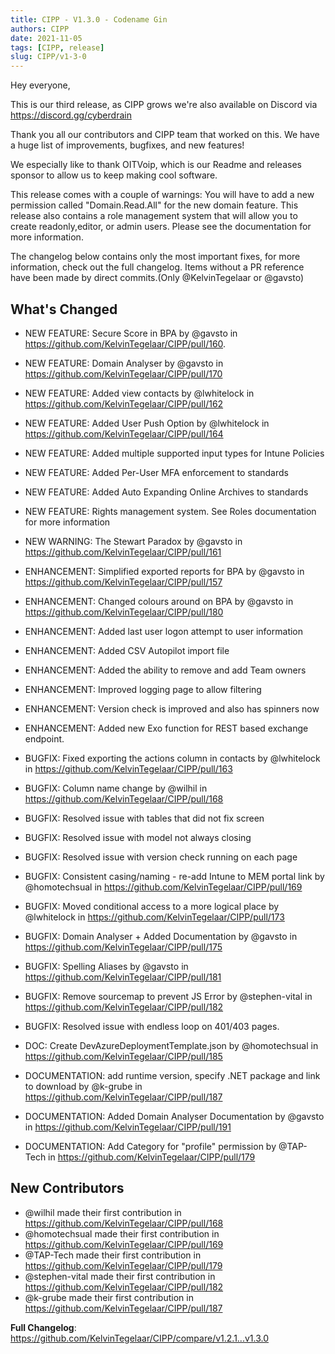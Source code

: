 ```yaml
---
title: CIPP - V1.3.0 - Codename Gin
authors: CIPP
date: 2021-11-05
tags: [CIPP, release]
slug: CIPP/v1-3-0
---
```


<!--truncate-->

Hey everyone,

This is our third release, as CIPP grows we're also  available on Discord via https://discord.gg/cyberdrain

Thank you all our contributors and CIPP team that worked on this. We have a huge list of improvements, bugfixes, and new features!

We especially like to thank OITVoip, which is our Readme and releases sponsor to allow us to keep making cool software.

This release comes with a couple of warnings: You will have to add a new permission called "Domain.Read.All" for the new domain feature. This release also contains a role management system that will allow you to create readonly,editor, or admin users. Please see the documentation for more information.

The changelog below contains only the most important fixes, for more information, check out the full changelog. Items without a PR reference have been made by direct commits.(Only @KelvinTegelaar or @gavsto)

## What's Changed

* NEW FEATURE: Secure Score in BPA by @gavsto in https://github.com/KelvinTegelaar/CIPP/pull/160.
* NEW FEATURE: Domain Analyser by @gavsto in https://github.com/KelvinTegelaar/CIPP/pull/170
* NEW FEATURE: Added view contacts by @lwhitelock in https://github.com/KelvinTegelaar/CIPP/pull/162
* NEW FEATURE: Added User Push Option by @lwhitelock in https://github.com/KelvinTegelaar/CIPP/pull/164
* NEW FEATURE: Added multiple supported input types for Intune Policies
* NEW FEATURE: Added Per-User MFA enforcement to standards
* NEW FEATURE: Added Auto Expanding Online Archives to standards
* NEW FEATURE: Rights management system. See Roles documentation for more information
* NEW WARNING: The Stewart Paradox by @gavsto in https://github.com/KelvinTegelaar/CIPP/pull/161


* ENHANCEMENT: Simplified exported reports for BPA by @gavsto in https://github.com/KelvinTegelaar/CIPP/pull/157
* ENHANCEMENT: Changed colours around on BPA by @gavsto in https://github.com/KelvinTegelaar/CIPP/pull/180
* ENHANCEMENT: Added last user logon attempt to user information
* ENHANCEMENT: Added CSV Autopilot import file
* ENHANCEMENT: Added the ability to remove and add Team owners
* ENHANCEMENT: Improved logging page to allow filtering
* ENHANCEMENT: Version check is improved and also has spinners now
* ENHANCEMENT: Added new Exo function for REST based exchange endpoint.


* BUGFIX: Fixed exporting the actions column in contacts by @lwhitelock in https://github.com/KelvinTegelaar/CIPP/pull/163
* BUGFIX: Column name change by @wilhil in https://github.com/KelvinTegelaar/CIPP/pull/168
* BUGFIX: Resolved issue with tables that did not fix screen
* BUGFIX: Resolved issue with model not always closing
* BUGFIX: Resolved issue with version check running on each page
* BUGFIX: Consistent casing/naming - re-add Intune to MEM portal link by @homotechsual in https://github.com/KelvinTegelaar/CIPP/pull/169
* BUGFIX: Moved conditional access to a more logical place by @lwhitelock in https://github.com/KelvinTegelaar/CIPP/pull/173
* BUGFIX: Domain Analyser + Added Documentation by @gavsto in https://github.com/KelvinTegelaar/CIPP/pull/175
* BUGFIX: Spelling Aliases by @gavsto in https://github.com/KelvinTegelaar/CIPP/pull/181
* BUGFIX: Remove sourcemap to prevent JS Error by @stephen-vital in https://github.com/KelvinTegelaar/CIPP/pull/182
* BUGFIX: Resolved issue with endless loop on 401/403 pages.

* DOC: Create DevAzureDeploymentTemplate.json by @homotechsual in https://github.com/KelvinTegelaar/CIPP/pull/185
* DOCUMENTATION: add runtime version, specify .NET package and link to download by @k-grube in https://github.com/KelvinTegelaar/CIPP/pull/187
* DOCUMENTATION: Added Domain Analyser Documentation by @gavsto in https://github.com/KelvinTegelaar/CIPP/pull/191
* DOCUMENTATION: Add Category for "profile" permission by @TAP-Tech in https://github.com/KelvinTegelaar/CIPP/pull/179

## New Contributors
* @wilhil made their first contribution in https://github.com/KelvinTegelaar/CIPP/pull/168
* @homotechsual made their first contribution in https://github.com/KelvinTegelaar/CIPP/pull/169
* @TAP-Tech made their first contribution in https://github.com/KelvinTegelaar/CIPP/pull/179
* @stephen-vital made their first contribution in https://github.com/KelvinTegelaar/CIPP/pull/182
* @k-grube made their first contribution in https://github.com/KelvinTegelaar/CIPP/pull/187

**Full Changelog**: https://github.com/KelvinTegelaar/CIPP/compare/v1.2.1...v1.3.0
